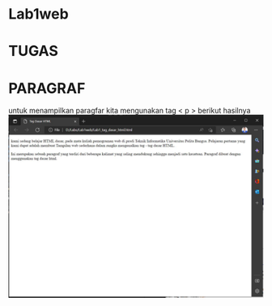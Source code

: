 # Lab1web
# TUGAS

# PARAGRAF
untuk menampilkan paragfar kita mengunakan tag < p >
berikut hasilnya
![gambar 1](SCREEN/SS2.JPG)